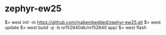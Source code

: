 # zephyr-ew25

$> west init -m https://github.com/mabembedded/zephyr-ew25.git
$> west update
$> west build -p -b nrf52840dk/nrf52840 app/
$> west flash
